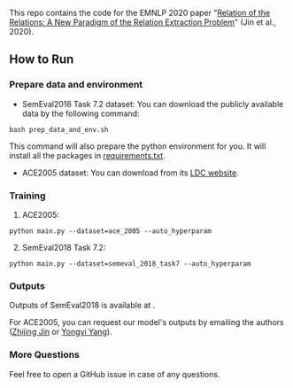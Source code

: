 This repo contains the code for the EMNLP 2020 paper "[Relation of the Relations: A New Paradigm of the Relation Extraction Problem](https://arxiv.org/pdf/2006.03719.pdf)" (Jin et al., 2020).



## How to Run

### Prepare data and environment

- SemEval2018 Task 7.2 dataset: You can download the publicly available data by the following command:
```
bash prep_data_and_env.sh
```
This command will also prepare the python environment for you. It will install all the packages in [requirements.txt](requirements.txt).
- ACE2005 dataset: You can download from its [LDC website](https://catalog.ldc.upenn.edu/LDC2006T06).

### Training

1. ACE2005:

```
python main.py --dataset=ace_2005 --auto_hyperparam
```

2. SemEval2018 Task 7.2:

```
python main.py --dataset=semeval_2018_task7 --auto_hyperparam
```

### Outputs

Outputs of SemEval2018 is available at .

For ACE2005, you can request our model's outputs by emailing the authors ([Zhijing Jin](zhijing.jin@connect.hku.hk) or [Yongyi Yang](mailto:17300240038@fudan.edu.cn)).

### More Questions
Feel free to open a GitHub issue in case of any questions.
